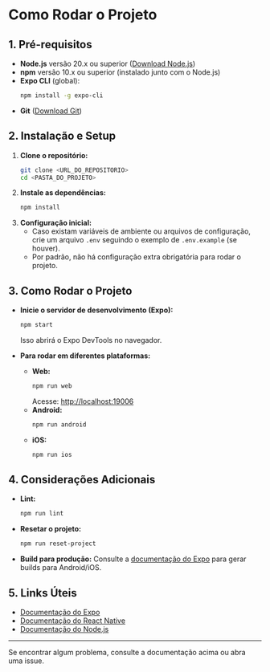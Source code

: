 # Como Rodar o Projeto

## 1. Pré-requisitos

- **Node.js** versão 20.x ou superior ([Download Node.js](https://nodejs.org/))
- **npm** versão 10.x ou superior (instalado junto com o Node.js)
- **Expo CLI** (global):
  ```bash
  npm install -g expo-cli
  ```
- **Git** ([Download Git](https://git-scm.com/))

## 2. Instalação e Setup

1. **Clone o repositório:**
   ```bash
   git clone <URL_DO_REPOSITORIO>
   cd <PASTA_DO_PROJETO>
   ```
2. **Instale as dependências:**
   ```bash
   npm install
   ```
3. **Configuração inicial:**
   - Caso existam variáveis de ambiente ou arquivos de configuração, crie um arquivo `.env` seguindo o exemplo de `.env.example` (se houver).
   - Por padrão, não há configuração extra obrigatória para rodar o projeto.

## 3. Como Rodar o Projeto

- **Inicie o servidor de desenvolvimento (Expo):**
  ```bash
  npm start
  ```
  Isso abrirá o Expo DevTools no navegador.

- **Para rodar em diferentes plataformas:**
  - **Web:**
    ```bash
    npm run web
    ```
    Acesse: [http://localhost:19006](http://localhost:19006)
  - **Android:**
    ```bash
    npm run android
    ```
  - **iOS:**
    ```bash
    npm run ios
    ```

## 4. Considerações Adicionais

- **Lint:**
  ```bash
  npm run lint
  ```
- **Resetar o projeto:**
  ```bash
  npm run reset-project
  ```
- **Build para produção:**
  Consulte a [documentação do Expo](https://docs.expo.dev/classic/building-standalone-apps/) para gerar builds para Android/iOS.

## 5. Links Úteis
- [Documentação do Expo](https://docs.expo.dev/)
- [Documentação do React Native](https://reactnative.dev/)
- [Documentação do Node.js](https://nodejs.org/)

---

Se encontrar algum problema, consulte a documentação acima ou abra uma issue.
